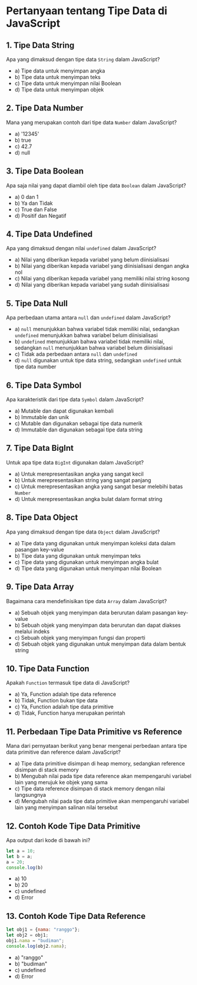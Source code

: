 # Pertanyaan tentang Tipe Data di JavaScript

## 1. Tipe Data String
Apa yang dimaksud dengan tipe data `String` dalam JavaScript?  
- a) Tipe data untuk menyimpan angka  
- b) Tipe data untuk menyimpan teks  
- c) Tipe data untuk menyimpan nilai Boolean  
- d) Tipe data untuk menyimpan objek

## 2. Tipe Data Number
Mana yang merupakan contoh dari tipe data `Number` dalam JavaScript?  
- a) '12345'  
- b) true  
- c) 42.7  
- d) null

## 3. Tipe Data Boolean
Apa saja nilai yang dapat diambil oleh tipe data `Boolean` dalam JavaScript?  
- a) 0 dan 1  
- b) Ya dan Tidak  
- c) True dan False  
- d) Positif dan Negatif

## 4. Tipe Data Undefined
Apa yang dimaksud dengan nilai `undefined` dalam JavaScript?  
- a) Nilai yang diberikan kepada variabel yang belum diinisialisasi  
- b) Nilai yang diberikan kepada variabel yang diinisialisasi dengan angka nol  
- c) Nilai yang diberikan kepada variabel yang memiliki nilai string kosong  
- d) Nilai yang diberikan kepada variabel yang sudah diinisialisasi

## 5. Tipe Data Null
Apa perbedaan utama antara `null` dan `undefined` dalam JavaScript?  
- a) `null` menunjukkan bahwa variabel tidak memiliki nilai, sedangkan `undefined` menunjukkan bahwa variabel belum diinisialisasi  
- b) `undefined` menunjukkan bahwa variabel tidak memiliki nilai, sedangkan `null` menunjukkan bahwa variabel belum diinisialisasi  
- c) Tidak ada perbedaan antara `null` dan `undefined`  
- d) `null` digunakan untuk tipe data string, sedangkan `undefined` untuk tipe data number

## 6. Tipe Data Symbol
Apa karakteristik dari tipe data `Symbol` dalam JavaScript?  
- a) Mutable dan dapat digunakan kembali  
- b) Immutable dan unik  
- c) Mutable dan digunakan sebagai tipe data numerik  
- d) Immutable dan digunakan sebagai tipe data string

## 7. Tipe Data BigInt
Untuk apa tipe data `BigInt` digunakan dalam JavaScript?  
- a) Untuk merepresentasikan angka yang sangat kecil  
- b) Untuk merepresentasikan string yang sangat panjang  
- c) Untuk merepresentasikan angka yang sangat besar melebihi batas `Number`  
- d) Untuk merepresentasikan angka bulat dalam format string

## 8. Tipe Data Object
Apa yang dimaksud dengan tipe data `Object` dalam JavaScript?  
- a) Tipe data yang digunakan untuk menyimpan koleksi data dalam pasangan key-value  
- b) Tipe data yang digunakan untuk menyimpan teks  
- c) Tipe data yang digunakan untuk menyimpan angka bulat  
- d) Tipe data yang digunakan untuk menyimpan nilai Boolean

## 9. Tipe Data Array
Bagaimana cara mendefinisikan tipe data `Array` dalam JavaScript?  
- a) Sebuah objek yang menyimpan data berurutan dalam pasangan key-value  
- b) Sebuah objek yang menyimpan data berurutan dan dapat diakses melalui indeks  
- c) Sebuah objek yang menyimpan fungsi dan properti  
- d) Sebuah objek yang digunakan untuk menyimpan data dalam bentuk string

## 10. Tipe Data Function
Apakah `Function` termasuk tipe data di JavaScript?  
- a) Ya, Function adalah tipe data reference  
- b) Tidak, Function bukan tipe data  
- c) Ya, Function adalah tipe data primitive  
- d) Tidak, Function hanya merupakan perintah

## 11. Perbedaan Tipe Data Primitive vs Reference
Mana dari pernyataan berikut yang benar mengenai perbedaan antara tipe data primitive dan reference dalam JavaScript?  
- a) Tipe data primitive disimpan di heap memory, sedangkan reference disimpan di stack memory  
- b) Mengubah nilai pada tipe data reference akan mempengaruhi variabel lain yang merujuk ke objek yang sama  
- c) Tipe data reference disimpan di stack memory dengan nilai langsungnya  
- d) Mengubah nilai pada tipe data primitive akan mempengaruhi variabel lain yang menyimpan salinan nilai tersebut

## 12. Contoh Kode Tipe Data Primitive
Apa output dari kode di bawah ini?

```javascript
let a = 10;
let b = a;
a = 20;
console.log(b)
```
- a) 10
- b) 20
- c) undefined
- d) Error

## 13. Contoh Kode Tipe Data Reference

```javascript
let obj1 = {nama: "ranggo"};
let obj2 = obj1;
obj1.nama = "budiman";
console.log(obj2.nama);
```
- a) "ranggo"
- b) "budiman"
- c) undefined
- d) Error